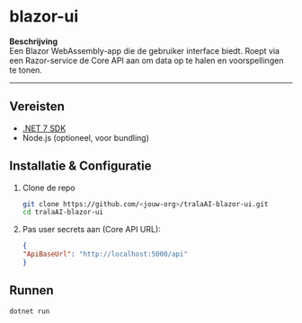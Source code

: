 # blazor-ui

**Beschrijving**  
Een Blazor WebAssembly-app die de gebruiker interface biedt. Roept via een Razor-service de Core API aan om data op te halen en voorspellingen te tonen.

---

## Vereisten
- [.NET 7 SDK](https://dotnet.microsoft.com/download)
- Node.js (optioneel, voor bundling)

## Installatie & Configuratie
1. Clone de repo  
   ```bash
   git clone https://github.com/<jouw-org>/tralaAI-blazor-ui.git
   cd tralaAI-blazor-ui
   ```
   
2. Pas user secrets aan (Core API URL):
   ```json
   {
   "ApiBaseUrl": "http://localhost:5000/api"
   }
   ```

## Runnen
```bash
dotnet run
```
